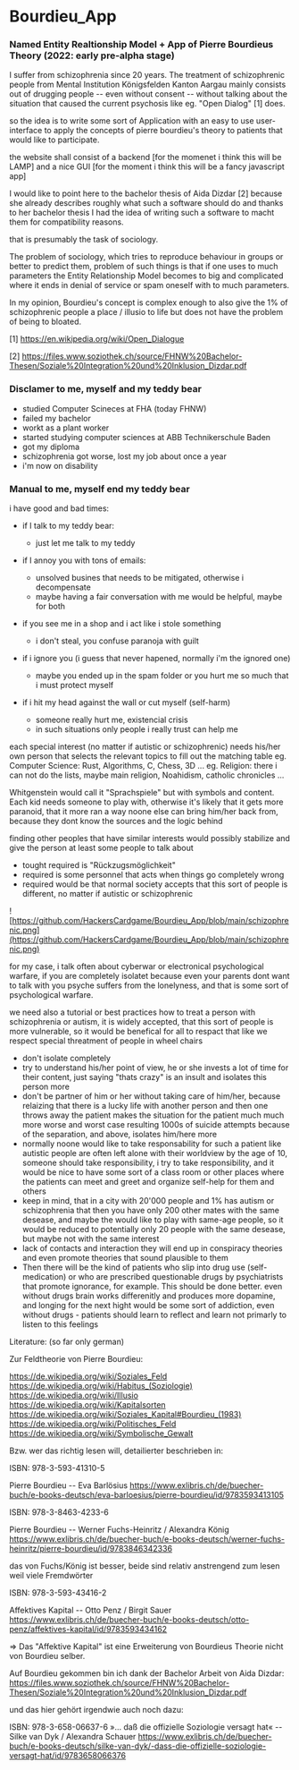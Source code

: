 # Bourdieu_App
### Named Entity Realtionship Model + App of Pierre Bourdieus Theory (2022: early pre-alpha stage)


I suffer from schizophrenia since 20 years. The treatment of schizophrenic people from Mental Institution Königsfelden Kanton Aargau mainly consists out of drugging people -- even without consent -- without talking about the situation that caused the current psychosis like eg. "Open Dialog" [1] does.


so the idea is to write some sort of Application with an easy to use user-interface to apply the concepts of pierre bourdieu's theory to patients that would like to participate.


the website shall consist of a backend [for the momenet i think this will be LAMP] and a nice GUI [for the moment i think this will be a fancy javascript app]


I would like to point here to the bachelor thesis of Aida Dizdar [2] because she already describes roughly what such a software should do and thanks to her bachelor thesis I had the idea of writing such a software to macht them for compatibility reasons.


that is presumably the task of sociology.

The problem of sociology, which tries to reproduce behaviour in groups or better to predict them, problem of such things is that if one uses to much parameters the Entity Relationship Model becomes to big and complicated where it ends in denial of service or spam oneself with to much parameters.


In my opinion, Bourdieu's concept is complex enough to also give the 1% of schizophrenic people a place / illusio to life but does not have the problem of being to bloated.



[1] https://en.wikipedia.org/wiki/Open_Dialogue

[2] https://files.www.soziothek.ch/source/FHNW%20Bachelor-Thesen/Soziale%20Integration%20und%20Inklusion_Dizdar.pdf



### Disclamer to me, myself and my teddy bear

- studied Computer Scineces at FHA (today FHNW)
- failed my bachelor
- workt as a plant worker
- started studying computer sciences at ABB Technikerschule Baden
- got my diploma
- schizophrenia got worse, lost my job about once a year
- i'm now on disability


### Manual to me, myself end my teddy bear

i have good and bad times:
* if I talk to my teddy bear:
    * just let me talk to my teddy

* if I annoy you with tons of emails:
    * unsolved busines that needs to be mitigated, otherwise i decompensate
    * maybe having a fair conversation with me would be helpful, maybe for both

* if you see me in a shop and i act like i stole something
    * i don't steal, you confuse paranoja with guilt

* if i ignore you (i guess that never hapened, normally i'm the ignored one)
    * maybe you ended up in the spam folder or you hurt me so much that i must protect myself

* if i hit my head against the wall or cut myself (self-harm) 
    * someone really hurt me, existencial crisis
    * in such situations only people i really trust can help me

each special interest (no matter if autistic or schizophrenic) needs his/her own person that selects the relevant topics to fill out the matching table
eg. Computer Science: Rust, Algorithms, C, Chess, 3D ...
eg. Religion: there i can not do the lists, maybe main religion, Noahidism, catholic chronicles ...

Whitgenstein would call it "Sprachspiele" but with symbols and content. Each kid needs someone to play with, otherwise it's likely that it gets more paranoid, that it more ran a way noone else can bring him/her back from, because they dont know the sources and the logic behind

finding other peoples that have similar interests would possibly stabilize and give the person at least some people to talk about
* tought required is "Rückzugsmöglichkeit"
* required is some personnel that acts when things go completely wrong
* required would be that normal society accepts that this sort of people is different, no matter if autistic or schizophrenic

![https://github.com/HackersCardgame/Bourdieu_App/blob/main/schizophrenic.png](https://github.com/HackersCardgame/Bourdieu_App/blob/main/schizophrenic.png)

for my case, i talk often about cyberwar or electronical psychological warfare, if you are completely isolatet because even your parents dont want to talk with you psyche suffers from the lonelyness, and that is some sort of psychological warfare.

we need also a tutorial or best practices how to treat a person with schizophrenia or autism, it is widely accepted, that this sort of people is more vulnerable, so it would be benefical for all to respact that like we respect special threatment of people in wheel chairs
* don't isolate completely
* try to understand his/her point of view, he or she invests a lot of time for their content, just saying "thats crazy" is an insult and isolates this person more
* don't be partner of him or her without taking care of him/her, because relaizing that there is a lucky life with another person and then one throws away the patient makes the situation for the patient much much more worse and worst case resulting 1000s of suicide attempts because of the separation, and above, isolates him/here more
* normally noone would like to take responsability for such a patient like autistic people are often left alone with their worldview by the age of 10, someone should take responsibility, i try to take responsibility, and it would be nice to have some sort of a class room or other places where the patients can meet and greet and organize self-help for them and others
* keep in mind, that in a city with 20'000 people and 1% has autism or schizophrenia that then you have only 200 other mates with the same desease, and maybe the would like to play with same-age people, so it would be reduced to potentially only 20 people with the same desease, but maybe not with the same interest
* lack of contacts and interaction they will end up in conspiracy theories and even promote theories that sound plausible to them
* Then there will be the kind of patients who slip into drug use (self-medication) or who are prescribed questionable drugs by psychiatrists that promote ignorance, for example. This should be done better. even without drugs brain works differenitly and produces more dopamine, and longing for the next hight would be some sort of addiction, even without drugs - patients should learn to reflect and learn not primarly to listen to this feelings

Literature:
(so far only german)

Zur Feldtheorie von Pierre Bourdieu:

https://de.wikipedia.org/wiki/Soziales_Feld
https://de.wikipedia.org/wiki/Habitus_(Soziologie)
https://de.wikipedia.org/wiki/Illusio
https://de.wikipedia.org/wiki/Kapitalsorten
https://de.wikipedia.org/wiki/Soziales_Kapital#Bourdieu_(1983)
https://de.wikipedia.org/wiki/Politisches_Feld
https://de.wikipedia.org/wiki/Symbolische_Gewalt

Bzw. wer das richtig lesen will, detailierter beschrieben in:

ISBN: 978-3-593-41310-5

Pierre Bourdieu -- Eva Barlösius
https://www.exlibris.ch/de/buecher-buch/e-books-deutsch/eva-barloesius/pierre-bourdieu/id/9783593413105

ISBN: 978-3-8463-4233-6

Pierre Bourdieu -- Werner Fuchs-Heinritz / Alexandra König
https://www.exlibris.ch/de/buecher-buch/e-books-deutsch/werner-fuchs-heinritz/pierre-bourdieu/id/9783846342336

das von Fuchs/König ist besser, beide sind relativ anstrengend zum lesen weil viele Fremdwörter

ISBN: 978-3-593-43416-2

Affektives Kapital -- Otto Penz / Birgit Sauer
https://www.exlibris.ch/de/buecher-buch/e-books-deutsch/otto-penz/affektives-kapital/id/9783593434162

=> Das "Affektive Kapital" ist eine Erweiterung von Bourdieus Theorie nicht von Bourdieu selber.

Auf Bourdieu gekommen bin ich dank der Bachelor Arbeit von Aida Dizdar:
https://files.www.soziothek.ch/source/FHNW%20Bachelor-Thesen/Soziale%20Integration%20und%20Inklusion_Dizdar.pdf

und das hier gehört irgendwie auch noch dazu:

ISBN: 978-3-658-06637-6
»... daß die offizielle Soziologie versagt hat« -- Silke van Dyk / Alexandra Schauer
https://www.exlibris.ch/de/buecher-buch/e-books-deutsch/silke-van-dyk/-dass-die-offizielle-soziologie-versagt-hat/id/9783658066376
